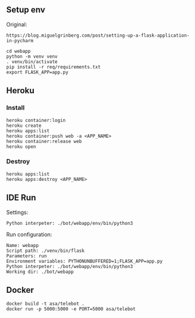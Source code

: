 ## Setup env

Original:
```
https://blog.miguelgrinberg.com/post/setting-up-a-flask-application-in-pycharm
```

```
cd webapp
python -m venv venv
. venv/bin/activate
pip install -r req/requirements.txt
export FLASK_APP=app.py
```

## Heroku

### Install

```
heroku container:login
heroku create
heroku apps:list
heroku container:push web -a <APP_NAME>
heroku container:release web
heroku open
```

### Destroy

```
heroku apps:list
heroku apps:destroy <APP_NAME>
```

## IDE Run

Settings:

```
Python interpeter: ./bot/webapp/env/bin/python3
```

Run configuration:

```
Name: webapp
Script path: ./venv/bin/flask
Parameters: run
Environment variables: PYTHONUNBUFFERED=1;FLASK_APP=app.py
Python interpeter: ./bot/webapp/env/bin/python3
Working dir: ./bot/webapp
```

## Docker

```
docker build -t asa/telebot .
docker run -p 5000:5000 -e PORT=5000 asa/telebot
```